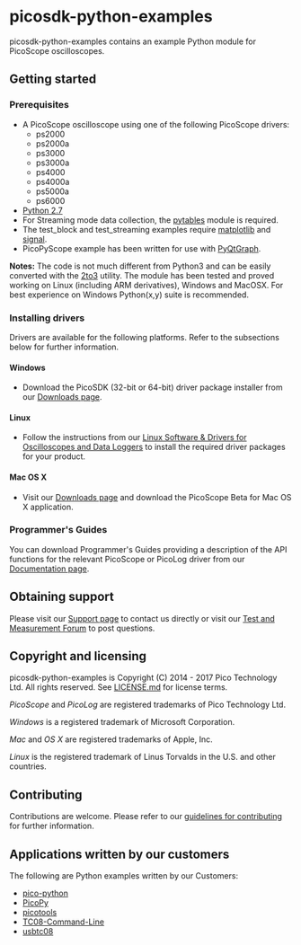 # picosdk-python-examples

picosdk-python-examples contains an example Python module for PicoScope oscilloscopes.

## Getting started

### Prerequisites

* A PicoScope oscilloscope using one of the following PicoScope drivers:
  * ps2000
  * ps2000a
  * ps3000
  * ps3000a
  * ps4000
  * ps4000a
  * ps5000a
  * ps6000
* [Python 2.7](https://www.python.org/download/releases/2.7/) 
* For Streaming mode data collection, the [pytables](http://www.pytables.org/) module is required.
* The test_block and test_streaming examples require [matplotlib](http://matplotlib.org/) and [signal](https://docs.python.org/2/library/signal.html).
* PicoPyScope example has been written for use with [PyQtGraph](http://www.pyqtgraph.org/).

**Notes:** The code is not much different from Python3 and can be easily converted with the [2to3](https://docs.python.org/2/library/2to3.html) utility.
The module has been tested and proved working on Linux (including ARM derivatives), Windows and MacOSX.
For best experience on Windows Python(x,y) suite is recommended.

### Installing drivers

Drivers are available for the following platforms. Refer to the subsections below for further information.

#### Windows

* Download the PicoSDK (32-bit or 64-bit) driver package installer from our [Downloads page](https://www.picotech.com/downloads).

#### Linux

* Follow the instructions from our [Linux Software & Drivers for Oscilloscopes and Data Loggers](https://www.picotech.com/downloads/linux) to install the required driver packages for your product.

#### Mac OS X

* Visit our [Downloads page](https://www.picotech.com/downloads) and download the PicoScope Beta for Mac OS X application.

### Programmer's Guides

You can download Programmer's Guides providing a description of the API functions for the relevant PicoScope or PicoLog driver from our [Documentation page](https://www.picotech.com/library/documentation).

## Obtaining support

Please visit our [Support page](https://www.picotech.com/tech-support) to contact us directly or visit our [Test and Measurement Forum](https://www.picotech.com/support/forum17.html) to post questions.

## Copyright and licensing

picosdk-python-examples is Copyright (C) 2014 - 2017 Pico Technology Ltd. All rights reserved. See [LICENSE.md](LICENSE.md) for license terms. 

*PicoScope* and *PicoLog* are registered trademarks of Pico Technology Ltd. 

*Windows* is a registered trademark of Microsoft Corporation. 

*Mac* and *OS X* are registered trademarks of Apple, Inc. 

*Linux* is the registered trademark of Linus Torvalds in the U.S. and other countries.

## Contributing

Contributions are welcome. Please refer to our [guidelines for contributing](.github/CONTRIBUTING.md) for further information.

## Applications written by our customers

The following are Python examples written by our Customers:

* [pico-python](https://github.com/colinoflynn/pico-python)
* [PicoPy](https://github.com/hgomersall/PicoPy)
* [picotools](https://github.com/znuh/picotools)
* [TC08-Command-Line](https://github.com/timfish/TC08-Command-Line)
* [usbtc08](https://github.com/bankrasrg/usbtc08)

